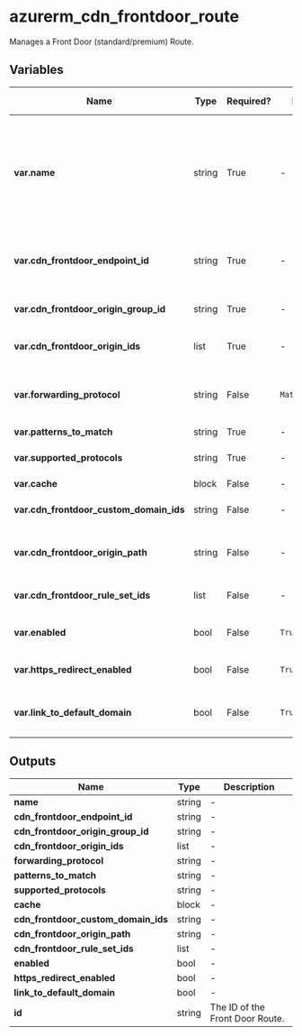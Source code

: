 # azurerm_cdn_frontdoor_route

Manages a Front Door (standard/premium) Route.

## Variables

| Name | Type | Required? |  Default  |  possible values |  Description |
| ---- | ---- | --------- |  ----------- | ----------- | ----------- |
| **var.name** | string | True | -  |  -  |  The name which should be used for this Front Door Route. Valid values must begin with a letter or number, end with a letter or number and may only contain letters, numbers and hyphens with a maximum length of 90 characters. Changing this forces a new Front Door Route to be created. | 
| **var.cdn_frontdoor_endpoint_id** | string | True | -  |  -  |  The resource ID of the Front Door Endpoint where this Front Door Route should exist. Changing this forces a new Front Door Route to be created. | 
| **var.cdn_frontdoor_origin_group_id** | string | True | -  |  -  |  The resource ID of the Front Door Origin Group where this Front Door Route should be created. | 
| **var.cdn_frontdoor_origin_ids** | list | True | -  |  -  |  One or more Front Door Origin resource IDs that this Front Door Route will link to. | 
| **var.forwarding_protocol** | string | False | `MatchRequest`  |  `HttpOnly`, `HttpsOnly`, `MatchRequest`  |  The Protocol that will be use when forwarding traffic to backends. Possible values are `HttpOnly`, `HttpsOnly` or `MatchRequest`. Defaults to `MatchRequest`. | 
| **var.patterns_to_match** | string | True | -  |  -  |  The route patterns of the rule. | 
| **var.supported_protocols** | string | True | -  |  `Http`, `Https`  |  One or more Protocols supported by this Front Door Route. Possible values are `Http` or `Https`. | 
| **var.cache** | block | False | -  |  -  |  A `cache` block. | 
| **var.cdn_frontdoor_custom_domain_ids** | string | False | -  |  -  |  The IDs of the Front Door Custom Domains which are associated with this Front Door Route. | 
| **var.cdn_frontdoor_origin_path** | string | False | -  |  -  |  A directory path on the Front Door Origin that can be used to retrieve content (e.g. `contoso.cloudapp.net/originpath`). | 
| **var.cdn_frontdoor_rule_set_ids** | list | False | -  |  -  |  A list of the Front Door Rule Set IDs which should be assigned to this Front Door Route. | 
| **var.enabled** | bool | False | `True`  |  `true`, `false`  |  Is this Front Door Route enabled? Possible values are `true` or `false`. Defaults to `true`. | 
| **var.https_redirect_enabled** | bool | False | `True`  |  `true`, `false`  |  Automatically redirect HTTP traffic to HTTPS traffic? Possible values are `true` or `false`. Defaults to `true`. | 
| **var.link_to_default_domain** | bool | False | `True`  |  `true`, `false`  |  Should this Front Door Route be linked to the default endpoint? Possible values include `true` or `false`. Defaults to `true`. | 



## Outputs

| Name | Type | Description |
| ---- | ---- | --------- | 
| **name** | string  | - | 
| **cdn_frontdoor_endpoint_id** | string  | - | 
| **cdn_frontdoor_origin_group_id** | string  | - | 
| **cdn_frontdoor_origin_ids** | list  | - | 
| **forwarding_protocol** | string  | - | 
| **patterns_to_match** | string  | - | 
| **supported_protocols** | string  | - | 
| **cache** | block  | - | 
| **cdn_frontdoor_custom_domain_ids** | string  | - | 
| **cdn_frontdoor_origin_path** | string  | - | 
| **cdn_frontdoor_rule_set_ids** | list  | - | 
| **enabled** | bool  | - | 
| **https_redirect_enabled** | bool  | - | 
| **link_to_default_domain** | bool  | - | 
| **id** | string  | The ID of the Front Door Route. | 